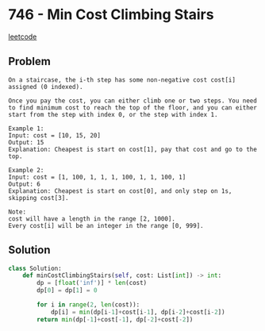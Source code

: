 # 746 - Min Cost Climbing Stairs

[leetcode](https://leetcode.com/problems/min-cost-climbing-stairs/)

## Problem

    On a staircase, the i-th step has some non-negative cost cost[i] assigned (0 indexed).
    
    Once you pay the cost, you can either climb one or two steps. You need to find minimum cost to reach the top of the floor, and you can either start from the step with index 0, or the step with index 1.
    
    Example 1:
    Input: cost = [10, 15, 20]
    Output: 15
    Explanation: Cheapest is start on cost[1], pay that cost and go to the top.
    
    Example 2:
    Input: cost = [1, 100, 1, 1, 1, 100, 1, 1, 100, 1]
    Output: 6
    Explanation: Cheapest is start on cost[0], and only step on 1s, skipping cost[3].
    
    Note:
    cost will have a length in the range [2, 1000].
    Every cost[i] will be an integer in the range [0, 999].

## Solution

```python
class Solution:
    def minCostClimbingStairs(self, cost: List[int]) -> int:
        dp = [float('inf')] * len(cost)
        dp[0] = dp[1] = 0

        for i in range(2, len(cost)):
            dp[i] = min(dp[i-1]+cost[i-1], dp[i-2]+cost[i-2])
        return min(dp[-1]+cost[-1], dp[-2]+cost[-2])
```
